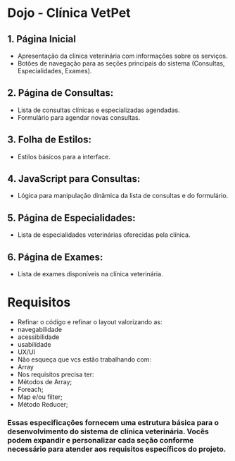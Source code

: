 # Dojo - Clínica VetPet

## 1. Página Inicial
- Apresentação da clínica veterinária com informações sobre os serviços.
- Botões de navegação para as seções principais do sistema (Consultas, Especialidades, Exames).

## 2. Página de Consultas:
- Lista de consultas clínicas e especializadas agendadas.
- Formulário para agendar novas consultas.

## 3. Folha de Estilos:
- Estilos básicos para a interface.

## 4. JavaScript para Consultas:
- Lógica para manipulação dinâmica da lista de consultas e do formulário.

## 5. Página de Especialidades:
- Lista de especialidades veterinárias oferecidas pela clínica.

## 6. Página de Exames:
- Lista de exames disponíveis na clínica veterinária.

# Requisitos
- Refinar o código e refinar o layout valorizando as:
- navegabilidade
- acessibilidade
- usabilidade
- UX/UI
- Não esqueça que vcs estão trabalhando com:
- Array
- Nos requisitos precisa ter:
- Métodos de Array;
- Foreach;
- Map e/ou filter;
- Método Reducer;

### Essas especificações fornecem uma estrutura básica para o desenvolvimento do sistema de clínica veterinária. Vocês podem expandir e personalizar cada seção conforme necessário para atender aos requisitos específicos do projeto.